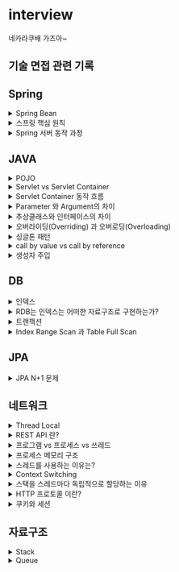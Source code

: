 # interview
  네카라쿠배 가즈아~

  ## 기술 면접 관련 기록
  
  
  ## Spring
  
  <details>
<summary>Spring Bean</summary>
<div markdown="1">       

 - Spring Bean 이란?
    - Spring 에서 사용하는 객체를 의미한다.
    - IoC Container에 의해 등록, 생성, 조회 관계 설정이 되는 객체를 의미한다.
    - Spring IoC Container 에 의해서 관리되고 어플리케이션의 핵심을 이루는 객체들을 스프링에서는 Beans라고 부른다.
      - 빈과 빈 사이의 의존성은 컨테이너가 사용하는 메타데이터 환경설정에 의존한다.
 - Bean의 주요 속성
    - class : 정규화된 자바 클래스 이름
    - id : bean의 고유 식별자
    - scope : 빈 스코프
    - constructor-arg : 생성시 생성자에 전달할 인수
    - property : 생성 시 bean setter 에 전달할 인수
    - init method 와 destory method
</div>
</details>
  
  <details>
<summary>스프링 핵심 원칙</summary>
<div markdown="1"> 
  
  - 스프링 핵심 원칙은 세가지이다. IoC/DI, AOP, PSA
    - IoC
      - Inversion Of Control(제어의 역전)을 의미하며, 객체의 생성과 생명주기 관리까지 모든 객체에 대한 제어권을 개발자가 아닌 프레임워크 에게 위임한 것을 의미한다.
      - 객체의 생성 책임을 개발자가 가지는 것이 아니라, 프레임워크에 위임했다(능동 -> 수동)
      - IoC vs DI
        - IoC는 DI한 형태 -> 객체지향에선 DI를 통해 IoC를 구현한다.
  
    - DI
      - DI는 의존관계 주입을 의미한다. 의존관계란 하나의 객체가 다른 객체의 상태에 따라 영향을 받는 것을 의미한다.
      - 스프링에서는 이러한 의존관계를 개발자가 직접관리하지 않고, 스프링 컨테이너에서 관리한다. 의존관계가 필요할 때 마다 스프링 컨테이너에서 개발자 코드안으로 의존성을 주입해 준다.
      - DI는 스프링에서 IoC를 구현한 한가지 방법이며, IoC는 DI를 포함하는 개념이다.
      - 이를 통해 개발자는 객체의 생성, 생명주기 관리, 의존관계 설정 책임을 신경 쓸 필요 없이 자신의 비즈니스 로직에만 집중하여 생산성을 높일 수 있다.
  
  
    - AOP
      - Aspect-Oriented Programming(관점 지향 프로그래밍)을 의미한다.
      - 스프링 DI가 의존성에 대한 주입이라면 AOP는 로직(code)주입 이라고 할 수 있다.
      - 관점 지향은 쉽게 말해 어떤 로직을 핵심적인 관점과 부가적인 관점으로 나누어서 보고 그 관점을 기준으로 각각 모듈화 하겠다는 것이다.
        - 핵심적인 관점 : 비즈니스 로직
        - 부가적인 관점 : 핵심 로직을 실행하기 위해서 행해지는 로직( 로깅, 트랜잭션, 캐싱) - 재사용된다.
  
    - PSA
      - Portable Service Abstraction(일관성 있는 서비스 추상화)를 의미한다.
      - 서비스 추상화란, 같은 일을 하는 다수의 기술을 공통 인터페이스로 제어할 수 있게 하는 것을 의미한다.
      - 외부 환경의 변화에 관계없이 일관된 방식으로 기술에 접근할 수 있게 해주는 것을 의미한다.
      - 예시
        - @Cacheable : 캐시대상으로 redis를 사용하던 ehcach를 사용하던 @Cacheable을 처리하는 내부 코드는 변하지 않는다.
        - @Transactional : JPA의 구현체로 Hibernate를 이용하던 다른 구현체를 이용하던 @Transactional을 처리하는 내부 코드를 변경할 필요가 없다.

</div>
</details>
  

<details>
<summary>Spring 서버 동작 과정</summary>
<div markdown="1">
  
  - 스프링의 경우
  
        1. 톰캣이 실행된다
        2. ServletContextListener 의 스프링에서 제공하는 구현체인 ContextLoaderListener 에 의해 Application Context가 생성된다.
        3. Application Context 가 생성되는 과정에서, 빈 정의(xml, component scan, @Configuration)에 의해 빈이 생성된다.
        4. Application Context 에 저장된 빈들의 의존 관계가 주입된다.
        5. 빈들의 생명주기에 맞는 메소드가 실행된다.(빈의 초기화 메소드, 소멸 메소드 등)
  
  - 스프링 부트
  
        1. @SpringBootConfiguration
        2. @Component Scan
        3. @EnableAutoConfiguration
</div>
</details>
  
  ## JAVA
  
  
  <details>
<summary>POJO</summary>
<div markdown="1">       

 - POJO 란?
    - 진정한 POJO란 객체지향적인 원리에 충실하면서, 환경과 기술에 종속되지 않고 필요에 따라 재활용될 수 있는 방식으로 설계된 오브젝트를 말한다.
        - 어떠한 프레임워크에도 의존하지 않는다.
        - 자바를 이용한 테스트에 용이하다.
 - POJO의 두가지 의견
    - 어떠한 프레임워크에도 완전히 의존하지 않는 자바 객체. (어노테이션이 붙은 것도 POJO가 아니란 의견)
    - 자바 객체 안에 코드를 프레임워크를 바꿔도 그대로 재활용 할 수 있으면 POJO(특정 어노테이션이 존재해도 POJO라는 의견)

 - EJB 부터 스프링까지의 역사를 보면 두 번째가 맞는 듯 하다.
    - EJB 시절에는 특정 기능(Service, Controller등) 을 만들기 위해서는 특정 인터페이스나 클래스는 extends 했어야 했다. 따라서 그 시절에는 특정 클래스의 EJB 프레임워크에
      매우 의존적이었으며 기능을 활용하기 위해서 특정 Class를 extends 해야한다는 관점에서 객체지향적 특징을 잃어버리게 되었다.
    - EJB때는 걔네들이 정의해둔 클래스/인터페이스를 상속/구현 -> 그래서 이거에 종속적이지 않는 것들은 POJO라고 부르자고 정한 것.
    - 결론적으로 비지니스 코드가 특정 프레임워크에만 종속적이지 않다면 POJO라고 부른다.(어노테이션은 주석과 같이 마킹한다는 의미에서 코드에 직접적으로 영향을 주지 않으므로 제외)

</div>
</details>
  

<details>
<summary>Servlet vs Servlet Container</summary>
<div markdown="1"> 
  
    - Servlet
      - Java 로 HTTP 요청 및 응답을 처리하기 위한 표준
      - 서블릿은 클라이언트의 HTTP요청을 받아 비즈니스 로직을 수행하고 적절한 HTTP 응답을 생성하는 자바 객체이다.
      - 웹페이지를 동적으로 생성하는 역할
      - 서블릿은 일반 자바 객체와 달리 서블릿 컨테이너 내에서만 실행된다.
  
    - Servlet Container
      - 클라이언트로 부터 HTTP 요청 메시지를 적절하게 파싱 한 후, 쓰레드를 생성하여 적절한 서블릿을 실행시키고, 서블릿으로부터 응답받은 요청 처리 결과를 이용해 HTTP 응답 메시지를 만들어주는 컴포넌트
      - 웹 서비스에 필요한 다양한 기능을 제공하며, 개발자로 하여금 비즈니스 로직(Servelt 구현) 만 집중할 수 있도록 도와주는 프레임 워크
      - 지원하는 기능
        - tcp/ip 소켓 연결 및 종료(통신 지원)
        - HTTP요청 메시지 파싱 및 응답 메시지 생성
        - 서블릿 생명주기 관리
        - 멀티쓰레딩 지원(요청당 스레드로 처리)
        - 선언적인 보안 관리
        - 대표적인 Servlet Container : tomcat, netty
</div>
</details>


<details>
<summary>Servlet Container 동작 흐름</summary>
<div markdown="1">
      
      - 사용자 요청 파싱
      - 새로운 쓰레드를 생성하고, HttpServeltRequest, HttpServletResposne 생성.
      - 사용자 요청을 분석하여 대응되는 서블릿 검색(DD.xml을 통해 서블릿을 미리 정의해둔다.)
      - 찾은 서블릿의 service() 메소드를 호출함으로써, 비즈니스 로직 처리 위임
      - 서블릿은 클라이언트에게 넘길 응답을 작성. 이때 Response 객체를 사용한다.
      - Servlet Container가 서블릿으로 부터 받은 Response를 적절한 Http response로 만들어 클라이언트에 반환
      - 요청을 처리한 쓰레드는 소멸하거나 쓰레드 풀로 반환.
  
</div>
</details>

<details>
<summary>Parameter 와 Argument의 차이</summary>
<div markdown="1">
  
  - parameter : 함수를 선언할때 사용된 변수
  - argument : 함수가 호출 되었을 때 함수의 파라미터로 넘어오는 실제 값

</div>
</details>






<details>
<summary>추상클래스와 인터페이스의 차이</summary>
<div markdown="1">
  
  - 추상클래스
    - 단일 상속만 가능하다.
    - 모든 접근 제어자를 사용할 수 있다.
    - 변수와 상수를 선언 할 수 있다.
    - 추상 메소드와 일반 메소드를 선언할 수 있다.
  - 인터페이스
    - 다중 구현이 가능하다.
    - public 접근 제어자만 가능하다.
    - 상수만 선언 할 수 있다.
    - 추상메소드만 선언 할 수 있다.

</div>
</details>


<details>
<summary>오버라이딩(Overriding) 과 오버로딩(Overloading)</summary>
<div markdown="1">

    - 오버라이딩(Overriding) : 상위 클래스가 가지고 있는 메소드를 하위 클래스에서 재정의 하는 기술
    - 오버로딩(Overloading) : 매개변수의 유형과 개수를 변경하면서 같은 이름의 메소드를 여러 개 사용하는 기술
  
</div>
</details>


<details>
<summary>싱글톤 패턴</summary>
<div markdown="1">
  
  - 싱글톤 패턴이란?
    - 애플리케이션이 시작될 때, 어떤 클래스가 최초 한번만 메모리를 할당(static)하고 해당 메모리에 인스턴스를 만들어 사용하는 패턴
    - 즉 싱글톤 패턴은 하나의 인스턴스만 생성하여 사용하는 디자인패턴
    - 인스턴스가 필요할 때, 똑같은 인스턴스를 만들지 않고 기존의 인스턴스를 활용하는 것
  - 왜 쓰나?
    - 먼저 객체를 생성할 때 마다 메모리 영역을 할당받아야 한다. 하지만 한번의 new 를 통해 객체를 생성한다면 메모리 낭비를 방지 할 수 있다.
    - 또 싱글톤으로 구현한 인스턴스는 전역 이므로 다른 클래스의 인스턴스들이 데이터를 공유하는 것이 가능한 장점이 있다.

  - 스프링 컨테이너는 싱글톤 패턴을 적용하지 않아도, 객체 인스턴스를 싱글톤으로 관리한다.
  - 그래서 스프링 컨테이너는 싱글톤 패턴의 문제점을 해결하면서, 객체 인스턴스를 싱글톤(1개만 생성) 으로 관리한다.
  - 지금까지 써 왔던 스프링 빈이 바로 싱글톤 패턴으로 관리되는 빈이다.
 
</div>
</details>


<details>
<summary>call by value vs call by reference</summary>
<div markdown="1">
  
  - call by value(값에 의한 호출)
    - 함수가 호출될 때, 메모리 공간 안에서는 함수를 위한 별도의 임시공간이 생성됨(종료 시 해당 공간 사라짐)
    - call by value 호출 방식은 함수 호출 시 전달되는 변수 값을 복사해서 함수 인자로 전달함
    - 이때 복사된 인자는 함수 안에서 지역적으로 사용되기 때문에 local value 속성을 가짐
    - 따라서 함수 안에서 인자 값이 변경되어도, 외부 변수 값은 변경 안됨.
  
  - call by reference(참조에 의한 호출)
    - call by reference 호출 방식은 함수 호출 시 인자로 전달되는 변수의 레퍼런스를 전달함
    - 따라서 함수 안에서 인자 값이 변경되면, 아규먼트로 전달된 객체의 값도 변경됨.

</div>
</details>


<details>
<summary>생성자 주입</summary>
<div markdown="1">

  - 생성자 호출 시점에 딱 1번만 호출되는 것이 보장됩니다.
  - 생성자 주입은 객체를 생성할 때 딱 1번만 호출되므로 이후에 호출되는 일이 없습니다. 따라서 불변하게 설계 할 수 있습니다.
  - 생성자 주입을 사용하면 의존성 주입을 누락하는 것을 방지 할 수 있습니다. 컴파일 오류로 누락을 방지
  - setter 를 사용하면 final이 assgin reference 인데, 이를 변경할 수 있음.
  - 원하는 구현체를 주입할 수 있으며, 순수 자바코드로 테스트를 실행할 수 있습니다.
</div>
</details>
  
  ## DB 
  
<details>
<summary>인덱스</summary>
<div markdown="1">

  - 인덱스란?
    - 인덱스는 테이블 에 대한 동작의 속도를 높여주는 자료구조이다.
      - 비유 : DB `인덱스`:`데이터` = 책 `색인` : `페이지 번호(책 내용)`
    - 인덱스는 데이터 저장 성능을 희생하고 데이터의 읽기 속도를 높이는 기능이다.
      - 인덱스는 데이터를 저장할때 항상 정렬해서 저장해야 하므로 저장하는 과정이 느리고 복잡하다. 대신에 정렬되어있는 값을 조회하는 것은 빠르다.
  
  
</div>
</details>

<details>
<summary>RDB는 인덱스는 어떠한 자료구조로 구현하는가?</summary>
<div markdown="1">
  
  - B-Tree 혹은 B+Tree
    - Root, branch, leaf 노드로 나뉘고 스스로 균형을 맞추는 트리이다.
    - 스스로 균형에 맞춰 데이터를 정렬하기 때문에 항상 O(logN)의 조회성능을 유지한다.

</div>
</details>

<details>
<summary>트랜잭션</summary>
<div markdown="1">

  - 트랜잭션이란?
    - 복수의 쿼리를 독립적으로 한 단위로 묶는 것, 더이상 나눌 수 없는 단위 작업
    - 데이터베이스의 상태를 변환시키는 하나의 논리적 기능을 수행하기 위한 작업의 단위
    - ex) 하나의 거래 완성(단위) = 구매 계좌에서 n만원 출금(작은 단위) + 판매자 계좌에서 n만원 출금(작은단위)
  - 트랜잭션의 성질(ACID)
    - Atomicity(원자성) - 단위
      - 원자 : 더이상 쪼갤수 없는 성질
      - 원자성이란 데이터의 변경이 수반되는 일련의 데이터 조작이 전부 성공할지 전부 실패 할지를 보증하는 구조이다.
      - COMMIT OR ROLLBACK
    - Consistency(일관성) - 무결성 제약 조건
      - 트랜잭션이 안전하게 수행된다는 것을 보장한다는 성질
      - 트랜잭션 수행 전/후에 데이터모델의 모든 제약 조건(기본키, 외래키, 도메인, 도메인 제약조건등)을 만족하는 것을 의미
      - ex) 통장의 잔고는 마이너스가 안된다는 제약 조건이 존재한다.
            
            만약 트랜잭션 과정 중 통장의 잔고가 마이너스가되면 롤백 되어 트랜잭션이 종료된다.
    - Isolation(독립성) - 병행 제어
      - 데이터 조작을 복수의 사용자가 동시에 실행해도 각각의 처리가 모순없이 실행 되는 것을 보증한다는 의미
      - 하나의 트랜잭션이 수행중 다른 트랜잭션이 끼어들지 못하도록 보장하는 것(Lock 처리)
    - Durability(지속성) - 영속화
      - 트랜잭션을 완료(COMMIT)를 하고 완료 통지를 받는 시점에서 트랜잭션이 영구적이 되어 그 결과를 잃지 않는 것
      - 컴퓨터가 종료되거나 시스템 장애가 나타나도 계속 저장되는 성질(RAM 이 아닌 SSD에 저장된 상태)
</div>
</details>

<details>
<summary>Index Range Scan 과 Table Full Scan</summary>
<div markdown="1">
  
  - Table Full Scan
    - 순차 I/O 방식과 MultiBlock I/O 방식으로 디스크를 읽어 한 블록에 속한 모든 레코드를 한번에 읽어들이는 방법.
  
  - Index Range Scan
    - 랜덤 I/O 와  Single Block I/O 로 레코드 하나를 읽기 위해 매번 I/O 를 통해 필요한 레코드를 읽는 방법
  
  - 무조건 Index Range Scan 이 좋은 것은 아니다.
    - 조금만 생각해보면 위와 같이 읽을 데이터가 일정량을 넘으면 Index Range Scan의 경우 매 인덱스 마다 데이터를 가져와야 함으로 다량의 디스크 I/O 가 발생하게 된다.
    - 그러므로 더 비효율적일 수도 있다.
    - 다만, 큰 테이블에서 소량 데이터를 검색할 때는 당연히 Index Range Scan이 유용하다.

</div>
</details>


## JPA

<details>
<summary>JPA N+1 문제</summary>
<div markdown="1">
  
   - JPA N+1 문제란?
      - 쿼리 1번으로 N개의 엔티티를 가져왔는데, 지연로딩으로 인해 N개의 엔티티 개수만큼 추가로 쿼리를 날리는 문제를 말한다.
      - 예를 들어 Member Entity를 조회하는데 Member 가 속한 Team 을 가져와야 하면 Team 테이블에 쿼리를 날린다.
   - 해결 방안
      - fetch join`select m from Member m join fetch m.team`
      - batch size
      - 위 두가지 방법이 있다.

</div>
</details>


## 네트워크

<details>
<summary>Thread Local</summary>
<div markdown="1">
  
    - Thread Local 이란
        - 각 Thread 마다 갖는 독립적인 지역 변수를 의미한다.
        - Java.lang 패키지에서 제공하는 쓰레드 범위 변수. 한 쓰레드에서 공유할 변수.
    - 특징
        - 같은 쓰레드 내에서만 공유
        - 따라서 같은 쓰레드 라면 해당 데이터를 메소드 매개변수로 넘겨줄 필요가 없다.
    - 스프링에서 사용
        - 트랜잭션 매니저에서 transaction Context를 전파하는데 사용된다.
        - SpringSecurit에서는 ThreadLocal을 기본전략으로 SecurityContextHolder 를 사용한다.
</div>
</details>





<details>
<summary>REST API 란?</summary>
<div markdown="1">
  
  - REST란?
    - Representational State Transfer의 약자
    - 자원을 이름(자원의 표현)으로 구분하여 해당 자원의 상태(정보)를 주고 받는 모든 것을 의미한다.
      - 자원(Resource)의 표현(Representation)에 의한 상태 전달
  -  REST 구성
    - 자원(Resource) : URI
      - 모든 자원은 URI라는 고유한 ID가 존재하며, 자원은 서버에 존재한다.
    - 행위(Verb) : HTTP Method
      - GET, POST, PUT, DELETE
    - 표현(Representation)
      - 클라이언트가 자원의 상태(정보)에 대한 조작을 요청하면 서버는 이에 적절한 응답을 보낸다.
      - REST 에서 하나의 자원은 JSON, XML등 여러 형태의 Representation(표현)으로 나타내어 질 수 있다.
  
  - REST 제약 조건(이 모든 것을 지켜야 진정한 REST라고 할 수 있다.)
      1. client - server
      2. stateless (무상태성)
      3. cache(캐시)
      4. uniform interface(self-descriptive message, HATEOAS등)
      5. layered system(다중 계층 - 보안, 로드밸런싱, 암호화 계층, 프록시 등등)
      6. code-on-demand(optional)
  - REST AP란?
      - HTTP 통신에서 어떤 차원에 대한 CRUD 요청을 Resource 와 Method로 표현하여 특정한 형태로 전달하는 방식이다.
      - REST 기반의 규칙을 지켜서 설계된 API
      - 개인적으로 모든 것은 클라이언트가 서버의 자원을 더 쉽게 이용할 수 있도록 하기 위함 인듯 하다.

</div>
</details>

<details>
<summary>프로그램 vs 프로세스 vs 쓰레드</summary>
<div markdown="1">
  
  - 프로그램 : 소스 코드가 파일 단위로 저장 장치에 저장되어 있으며, 아직 실행되지 않은 상태를 의미한다.
    - 디스크에 저장되어 있는 실행 가능한 파일
  - 프로세스 : 실행중인 프로그램. 프로그램을 실행하기 위해서 주소 공간, 메모리 등을 운영체제로 부터 할당 받은 상태
    - 프로그램이 실행되어 RAM에 적재되어 실행 중인 상태
    - 여러 개의 쓰레드를 포함할 수 있다.
  - 스레드 : 프로세스의 실행 단위. 같은 프로세스 내에 있는 스레드 끼리는 프로세스의 자원을 공유 할 수 있다.

</div>
</details>

<details>
<summary>프로세스 메모리 구조</summary>
<div markdown="1">
  
  - 프로세스 메모리와 PCB의 차이
    - PCB는 프로세스를 제어하기 위해 운영체제가 저장하는 자료구조이다.(프로세스의 위치 값, PC값 등등)
    - 프로세스 메모리는 그저 프로그램을 실행하는데 필요한 메모리를 저장시켜놓는 공간이다.
  - 프로세스 메모리 구조
    - 코드 영역 : 프로세스가 실행할 코드가 기계어의 형태로 저장 되는 공간.
      - 컴파일 타임에 결정되며 Read-Only이다.
    - 데이터 영역 : 전역 변수, Static 변수 등이 저장된 공간이다.
      - 컴파일 타임에 결정되며 Read-Write(실행 도중 변경 가능)이다.
    - 힙 영역 : 개발자가 관리하는 메모리 영역으로, 동적 할당 할때 사용된다
      - 런타임에 결정되며 개발자에 의해 메모리 공간이 동적으로 할당되고 해제 된다.
    - 스택 영역 : 호출된 함수의 수행을 마치고 복귀할 주소 및 데이터(지역변수, 매개변수, 리턴 값)등 임시로 저장하는 공간.
      - 컴파일 타임에 결정되며, 정해진 크기가 있으므로 초과시 StackOverFlow가 발생한다.

</div>
</details>

<details>
<summary>스레드를 사용하는 이유는?</summary>
<div markdown="1">
  
  - 스레드가 없을 때의 단점은 아래와 같다.
    - 프로세스 간의 컨텍스트 스위칭 오버헤드
      - 프로세스는 프로세스마다의 독립적인 메모리를 가지고 있다. 그러므로 멀티 프로세스로 동작한다면 빈번한 컨텍스트 스위칭으로 인한 성능 저하가 발생한다.
    - 프로세스 사이 통신의 어려움
      - 프로세스들은 독립된 주소공간을 가지고 있기 때문에, 단순한 방법으로 서로의 메모리 공간을 접근 할 수 없다.
      - 공유메모리, 소켓등을 이용해서 접근 해야 한다.
  
  - 스레드를 사용한다면
      - 빠른 컨텍스트 스위치
        - 스케줄링 단위가 프로세스 였던 시절, Context Switching 이 일어날 때 마다 캐시 flush, 캐시 복수 등을 해야했다.
        - 하지만, 스케줄링 단위가 Thread로 되면서 같은 프로세스 내의 Thread들을 Context Switch 할 때는 TCB만 바꾸면 된다.
        - 메모리 상에서의 주소 이동도 필요없다.(프로세스는 주소 이동을 해야함)
      - 스레드간 통신으로 멀티 스레드 구현
        - 스레드는 하나의 프로세스에 여러 개 존재하며, 프로세스의 Heap, Static, Code 영역을 공유한다. 즉 같은 프로세스 내에서 스레드끼리의 통신은 굉장히 빠르고 쉽게 가능하다.

</div>
</details>

<details>
<summary>Context Switching</summary>
<div markdown="1">
  
  - 여러개의 프로세스가 실행되고 있을 때 기존에 실행되던 프로세스를 중단하고 다른 프로세스를 실행하는 것. 즉 CPU에 실행할 프로세스를 교체하는 기술이다.
  - 어떤 하나의 프로세스를 실행하고 있는 상태에서 인터럽트 요청에 의해 다음 우선 순위의 프로세스가 실행되어야 할 때 기존의 프로세스의 상태 또는 레지스터 값(Context)을 저장하고 
    CPU 가 다음 프로세스를 수행하도록 새로운 프로세스의 상태 또는 레지스터 값(Context)을 교체하는 작업
  

</div>
</details>

<details>
<summary>스택을 스레드마다 독립적으로 할당하는 이유</summary>
<div markdown="1">
  
  - 결론부터 말하면 독립적인 실행 흐름을 추가하기 위해선 최소 조건으로 독립된 스택이 필요하기 때문이다.
  - 스택은 함수 호출 시 전달되는 인자로 되돌아갈 주소 값 및 함수 내에서 선언하는 변수 등을 저장하기 위해 사용되는 공간이다.
  - 스택 메모리 공간이 독립적이라는 것은 독립적인 함수 호출이 가능하며, 이는 독립적인 실행 흐름을 의미한다.

</div>
</details>

<details>
<summary>HTTP 프로토콜 이란?</summary>
<div markdown="1">
  
  - HTTP(Hyper Text Transfer Protocol)이란 서버/클라이언트 모델을 따라 데이터를 주고 받기 위한 프로토콜이다. 
  - HTTP는 어플리케이션 레벨의 프로토콜 TCP/IP 위에서 동작한다. HTTP는 상태를 가지고 있지 않는 Stateless 프로토콜 이며 Method, Path, Version, Headers, Body등으로 구성된다.

</div>
</details>

<details>
<summary>쿠키와 세션</summary>
<div markdown="1">
  
  - HTTP 프로토콜 특성이자 약점을 보완하기 위해 쿠키와 세션을 사용한다.
      - 비연결성(connectionless) : 클라이언트가 요청을 한 후 응답을 받으면 그 연결을 끊어 버리는 특징
      - 무상태성(stateless) : 통신이 끝나면 상태를 유지하지 않는 특징
      - 대표적으로 쿠키와 세션등을 사용하지 않으면 지속적인 로그인 환경을 구축할 수 없다(물론 토큰 기반으론 가능)
  - 쿠키란?
    - 쿠키는 클라이언트측 `브라우저 로컬`에 저장되는 키와 값이 들어있는 작은 데이터이다.
    - 브라우저가 종료되어도 쿠키 만료 기간이 있다면 클라이언트(브라우저) 에서 보관하고 있는다.
    - Response Header 에 Set-Cookie 속성을 사용하면 클라이언트에 쿠키를 만들 수 있다.
    - 쿠키는 사용자가 따로 요청하지 않아도 브라우저가 요청시 Request Header 에 넣어서 자동으로 서버에 전송한다.
  - 세션이란?
    - 세션은 쿠키를 기반으로 하며, 서버에서 관리하는 사용자 정보 파일(데이터) 이다.
    - 서버에서는 클라이언트를 구분하기 위해 세션 ID를 부여하며, 웹 브라우저가 서버에 접속해서 브라우저를 종료할 때 까지 인증 상태를 유지한다.
        - 클라이언트가 Reques를 보내면, 해당 서버의 엔진이 클라이언트에게 유일한 세션ID를 부여한다.
    - 예시 : 로그인 정보 저장
  - 쿠키와 세션 차이
    - 사용자 정보 저장 위치 : 쿠키는 클라이언트, 세션은 서버
    - 보안성 : 쿠키는 클라이언트측에 저장하므로 언제든 스니핑 당할 우려가 있으나, 세션은 쿠키를 이용해서 sessionid만 저장 하고 그것을 구분해서 서버를 처리하기 때문에 보안성이 비교적 우수하다.
    - 모든 정보를 세션에 저장하면 좋지만, 서버 자원의 낭비와 속도 때문에 중요하지 않은 정보는 쿠키에 저장하는 것이 좋다.
  

</div>
</details>

## 자료구조

<details>
<summary>Stack</summary>
<div markdown="1">
  
  - 제한적으로 접근할 수 있는 나열 자료구조
  - LIFO(Last In First Out)
    - 스택은 한쪽 끝에서만 자료를 넣거나 뺄 수 있는 선형 구조이다.
  - 스택의 ADT
    - peek() : 스택의 가장 윗 데이터를 반환한다.
    - push() : 자료를 밀어 넣는다해서 push이다. 스택의 가장 위 데이터 추가
    - pop() : 넣어둔 자료를 꺼낸다 해서 pop이라 한다. 스택의 가장 위 데이터 삭제 및 반환
    - empty() : 스택이 비어있는지 확인

</div>
</details>


<details>
<summary>Queue</summary>
<div markdown="1">
  
  - 줄을 서는 것을 뜻한다.
  - 선입선출의 대표적인 자료 구조 형태
  - FIFO(First In First Out)
    - 먼저 집어 넣은 데이터가 먼저 나오는 구조
  - 큐의 ADT
    - enqueue : 큐 맨 뒤에 용소 추가
    - dequeue : 큐 맨 앞의 요소 삭제 + 반환
    - front : 큐의 맨 앞의 요소 반환
    - rear : 큐의 맨 뒤의 요소 반환

</div>
</details>


##















  








